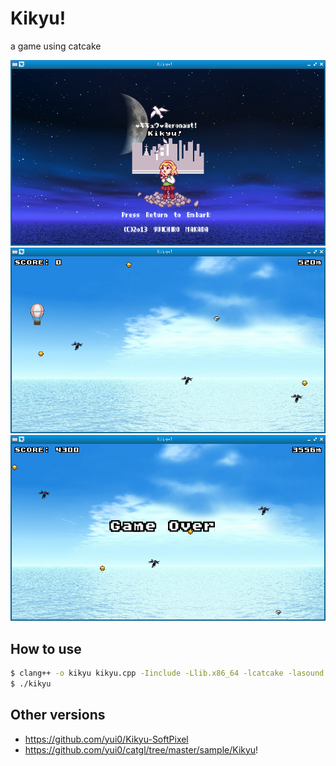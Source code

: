 # Kikyu!

a game using catcake

![Screenshot](Kikyu!_00.png)
![Screenshot](Kikyu!_01.png)
![Screenshot](Kikyu!_02.png)

## How to use

```bash
$ clang++ -o kikyu kikyu.cpp -Iinclude -Llib.x86_64 -lcatcake -lasound -lmad -lfreetype -lpng -ljpeg -lz -lGL -lpthread -lX11 -lXxf86vm
$ ./kikyu
```

## Other versions

- https://github.com/yui0/Kikyu-SoftPixel
- https://github.com/yui0/catgl/tree/master/sample/Kikyu!
